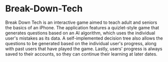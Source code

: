 # Break-Down-Tech

Break Down Tech is an interactive game aimed to teach adult and seniors the basics of an iPhone. The application features a quizlet-style game that generates questions based on an AI algorithm, which uses the individual user's mistakes as its data. A self-implemented decision tree also allows the questions to be generated based on the individual user's progress, along with past users that have played the game. Lastly, users' progress is always saved to their accounts, so they can continue their learning at later dates.
